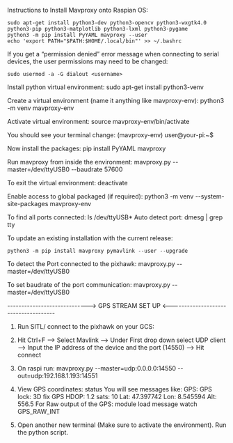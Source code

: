 Instructions to Install Mavproxy onto Raspian OS:

    sudo apt-get install python3-dev python3-opencv python3-wxgtk4.0 python3-pip python3-matplotlib python3-lxml python3-pygame
    python3 -m pip install PyYAML mavproxy --user
    echo 'export PATH="$PATH:$HOME/.local/bin"' >> ~/.bashrc

If you get a “permission denied” error message when connecting to serial devices, the user permissions may need to be changed:

    sudo usermod -a -G dialout <username>

Install python virtual environment:
sudo apt-get install python3-venv

Create a virtual environment (name it anything like mavproxy-env):
python3 -m venv mavproxy-env

Activate virtual environment:
source mavproxy-env/bin/activate

You should see your terminal change:
(mavproxy-env) user@your-pi:~$

Now install the packages:
pip install PyYAML mavproxy

Run mavproxy from inside the environment:
mavproxy.py --master=/dev/ttyUSB0 --baudrate 57600

To exit the virtual environment:
deactivate

Enable access to global packaged (if required):
python3 -m venv --system-site-packages mavproxy-env

To find all ports connected:
ls /dev/ttyUSB\*
Auto detect port:
dmesg | grep tty

To update an existing installation with the current release:

    python3 -m pip install mavproxy pymavlink --user --upgrade

To detect the Port connected to the pixhawk:
mavproxy.py --master=/dev/ttyUSB0

To set baudrate of the port communication:
mavproxy.py --master=/dev/ttyUSB0

-----------------------------> GPS STREAM SET UP <-------------------------------------

1. Run SITL/ connect to the pixhawk on your GCS:

2. Hit Ctrl+F --> Select Mavlink --> Under First drop down select UDP client --> Input the IP address of the device and the port (14550) --> Hit connect

3. On raspi run:
   mavproxy.py --master=udp:0.0.0.0:14550 --out=udp:192.168.1.193:14551

4. View GPS coordinates:
   status
   You will see messages like:
   GPS: GPS lock: 3D fix
   GPS HDOP: 1.2 sats: 10
   Lat: 47.397742 Lon: 8.545594 Alt: 556.5
   For Raw output of the GPS:
   module load message
   watch GPS_RAW_INT

5. Open another new terminal (Make sure to activate the environment). Run the python script.
